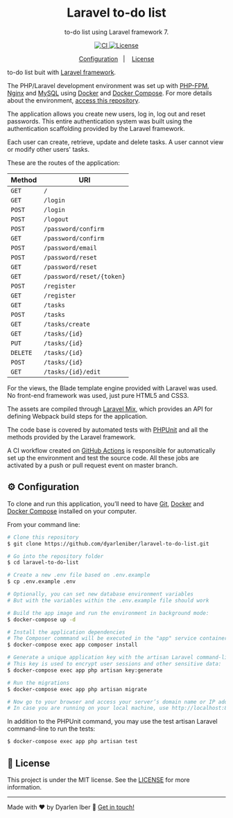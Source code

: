 <h1 align="center">
  Laravel to-do list
</h1>

<p align="center">
  to-do list using Laravel framework 7.
</p>

<p align="center">
  <a href="https://github.com/dyarleniber/laravel-to-do-list/actions?query=workflow%3ACI">
    <img alt="CI" src="https://github.com/dyarleniber/laravel-to-do-list/workflows/CI/badge.svg">
  </a>
  <a href="https://github.com/dyarleniber/laravel-to-do-list/blob/master/LICENSE">
    <img alt="License" src="https://img.shields.io/github/license/dyarleniber/laravel-to-do-list?label=license">
  </a>
</p>

<p align="center">
  <a href="#gear-configuration">Configuration</a>&nbsp;&nbsp;&nbsp;|&nbsp;&nbsp;&nbsp;
  <a href="#memo-license">License</a>
</p>

to-do list buit with [Laravel framework](https://laravel.com).

The PHP/Laravel development environment was set up with [PHP-FPM](https://php-fpm.org), [Nginx](https://www.nginx.com) and [MySQL](https://www.mysql.com) using [Docker](https://www.docker.com) and [Docker Compose](https://docs.docker.com/compose). For more details about the environment, [access this repository](https://github.com/dyarleniber/laravel-docker).

The application allows you create new users, log in, log out and reset passwords. This entire authentication system was built using the authentication scaffolding provided by the Laravel framework.

Each user can create, retrieve, update and delete tasks. A user cannot view or modify other users' tasks.

These are the routes of the application:

Method    | URI
---       | ---
`GET`     | `/`
`GET`     | `/login`
`POST`    | `/login`
`POST`    | `/logout`
`POST`    | `/password/confirm`
`GET`     | `/password/confirm`
`POST`    | `/password/email`
`POST`    | `/password/reset`
`GET`     | `/password/reset`
`GET`     | `/password/reset/{token}`
`POST`    | `/register`
`GET`     | `/register`
`GET`     | `/tasks`
`POST`    | `/tasks`
`GET`     | `/tasks/create`
`GET`     | `/tasks/{id}`
`PUT`     | `/tasks/{id}`
`DELETE`  | `/tasks/{id}`
`POST`    | `/tasks/{id}`
`GET`     | `/tasks/{id}/edit`

For the views, the Blade template engine provided with Laravel was used. No front-end framework was used, just pure HTML5 and CSS3.

The assets are compiled through [Laravel Mix](https://github.com/JeffreyWay/laravel-mix), which provides an API for defining Webpack build steps for the application.

The code base is covered by automated tests with [PHPUnit](https://phpunit.de/) and all the methods provided by the Laravel framework.

A CI workflow created on [GitHub Actions](https://github.com/features/actions) is responsible for automatically set up the environment and test the source code. All these jobs are activated by a push or pull request event on master branch.

## :gear: Configuration

To clone and run this application, you’ll need to have [Git](https://git-scm.com), [Docker](https://www.docker.com) and [Docker Compose](https://docs.docker.com/compose) installed on your computer.

From your command line:

```bash
# Clone this repository
$ git clone https://github.com/dyarleniber/laravel-to-do-list.git

# Go into the repository folder
$ cd laravel-to-do-list

# Create a new .env file based on .env.example
$ cp .env.example .env

# Optionally, you can set new database environment variables
# But with the variables within the .env.example file should work

# Build the app image and run the environment in background mode:
$ docker-compose up -d

# Install the application dependencies
# The Composer commmand will be executed in the "app" service container:
$ docker-compose exec app composer install

# Generate a unique application key with the artisan Laravel command-line tool
# This key is used to encrypt user sessions and other sensitive data:
$ docker-compose exec app php artisan key:generate

# Run the migrations
$ docker-compose exec app php artisan migrate

# Now go to your browser and access your server’s domain name or IP address on port 8000
# In case you are running on your local machine, use http://localhost:8000
```

In addition to the PHPUnit command, you may use the test artisan Laravel command-line to run the tests:

```bash
$ docker-compose exec app php artisan test
```

## :memo: License

This project is under the MIT license. See the [LICENSE](https://github.com/dyarleniber/laravel-to-do-list/blob/master/LICENSE) for more information.

---

Made with ♥ by Dyarlen Iber :wave: [Get in touch!](https://dyarleniber.com)
